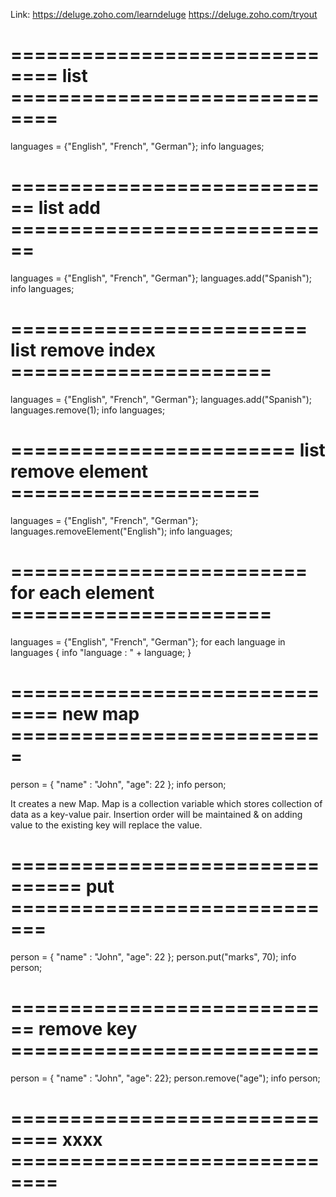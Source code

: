 Link: https://deluge.zoho.com/learndeluge
      https://deluge.zoho.com/tryout
# ============================== list ==============================
languages = {"English", "French", "German"};
info languages;
# ============================ list add ============================
languages = {"English", "French", "German"};
languages.add("Spanish");
info languages;
# ========================= list remove index ======================
languages = {"English", "French", "German"};
languages.add("Spanish");
languages.remove(1);
info languages;
# ======================== list remove element =====================
languages = {"English", "French", "German"};
languages.removeElement("English");
info languages;
# =========================  for each element ======================
languages = {"English", "French", "German"};
for each language in languages {
    info "language : " + language;
}
# ============================== new map ===========================
person = { "name" : "John", "age": 22 };
info person;

It creates a new Map. Map is a collection variable which stores 
collection of data as a key-value pair.
Insertion order will be maintained & on adding value to the existing 
key will replace the value.
# ================================ put =============================
person = { "name" : "John", "age": 22 };
person.put("marks", 70);
info person;
# ============================ remove key ==========================
person = { "name" : "John", "age": 22};
person.remove("age");
info person;
# ============================== xxxx ==============================



